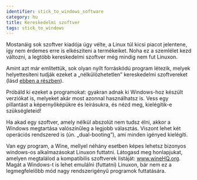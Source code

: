 ```yaml
---
identifier: stick_to_windows_software
category: hu
title: Kereskedelmi szoftver
tags: stick_to_windows
---
```


Mostanáig sok szoftver kiadója úgy vélte, a Linux túl kicsi piacot jelentene, így nem érdemes erre is elkészíteni a termékeiket. Noha ez a szemlélet kezd változni, a legtöbb kereskedelmi szoftver még mindig nem fut Linuxon.

Amint azt már említettük, sok olyan nyílt forráskódú program létezik, melyek helyettesíteni tudják ezeket a „nélkülözhetetlen” kereskedelmi szoftvereket (lásd <a href="/items/warez">ebben a részben</a>).

Próbáld ki ezeket a programokat: gyakran adnak ki Windows-hoz készült verziókat is, melyeket akár most azonnal használhatsz is. Vess egy pillantást a képernyőképükre és leírásukra, és nézd meg, kielégítik-e szükségleteid!

Ha akad egy szoftver, amely nélkül abszolút nem tudsz élni, akkor a Windows megtartása valószínűleg a legjobb választás. Viszont lehet két operációs rendszered is (ún. „dual-booting”), ami minden igényed kielégíti.

Van egy program, a Wine, mellyel néhány esetben képes lehetsz bizonyos windows-os alkalmazásokat Linuxon futtatni. Látogasd meg honlapjukat, amelyen megtalálod a kompatibilis szoftverek listáját: <a href="http://www.winehq.org">www.wineHQ.org</a>. Magát a Windows-t is lehet emulálni (futtatni) Linuxon, bár nem ez a legmegfelelőbb mód nagy rendszerigényű programok futtatására.

